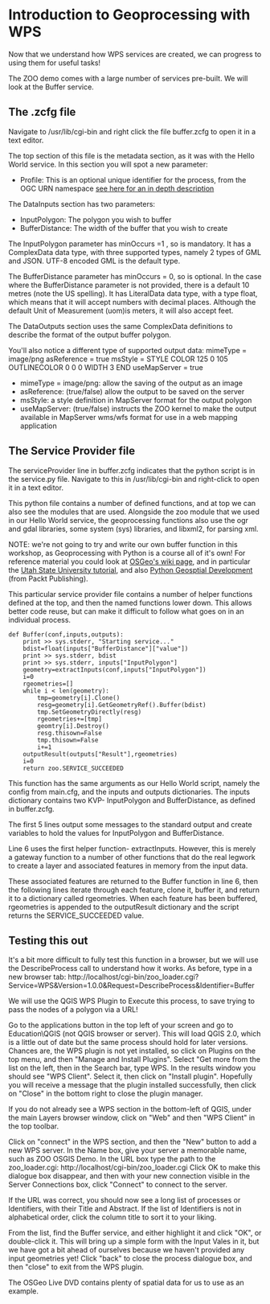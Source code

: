 # Introduction to Geoprocessing with WPS

Now that we understand how WPS services are created, we can progress to using them for useful tasks!

The ZOO demo comes with a large number of services pre-built. We will look at the Buffer service.

## The .zcfg file

Navigate to /usr/lib/cgi-bin and right click the file buffer.zcfg to open it in a text editor.

The top section of this file is the metadata section, as it was with the Hello World service. In this section you will spot a new parameter:
* Profile: This is an optional unique identifier for the process, from the OGC URN namespace [see here for an in depth description](http://www.opengeospatial.org/ogcna)

The DataInputs section has two parameters:
* InputPolygon: The polygon you wish to buffer
* BufferDistance: The width of the buffer that you wish to create

The InputPolygon parameter has minOccurs =1 , so is mandatory. It has a ComplexData data type, with three supported types, namely 2 types of GML and JSON. UTF-8 encoded GML is the default type.

The BufferDistance parameter has minOccurs = 0, so is optional. In the case where the BufferDistance parameter is not provided, there is a default 10 metres (note the US spelling). It has  LiteralData data type, with a type float, which means that it will accept numbers with decimal places. Although the default Unit of Measurement (uom)is meters, it will also accept feet.

The DataOutputs section uses the same ComplexData definitions to describe the format of the output buffer polygon.

You'll also notice a different type of supported output data:
    <Supported>
     mimeType = image/png
     asReference = true
     msStyle = STYLE COLOR 125 0 105 OUTLINECOLOR 0 0 0 WIDTH 3 END
     useMapServer = true
    </Supported>

* mimeType = image/png: allow the saving of the output as an image
* asReference: (true/false) allow the output to be saved on the server
* msStyle: a style definition in MapServer format for the output polygon
* useMapServer: (true/false) instructs the ZOO kernel to make the output available in MapServer wms/wfs format for use in a web mapping application

## The Service Provider file

The serviceProvider line in buffer.zcfg indicates that the python script is in the service.py file. Navigate to this in /usr/lib/cgi-bin and right-click to open it in a text editor.

This python file contains a number of defined functions, and at top we can also see the modules that are used. Alongside the zoo module that we used in our Hello World service, the geoprocessing functions also use the ogr and gdal libraries, some system (sys) libraries, and libxml2, for parsing xml.

NOTE: we're not going to try and write our own buffer function in this workshop, as Geoprocessing with Python is a course all of it's own! For reference material you could look at [OSGeo's wiki page](http://trac.osgeo.org/gdal/wiki/GdalOgrInPython), and in particular the [Utah State University tutorial](http://www.gis.usu.edu/~chrisg/python), and also [Python Geosptial Development](http://www.packtpub.com/application-development/python-geospatial-development) (from Packt Publishing).

This particular service provider file contains a number of helper functions defined at the top, and then the named functions lower down. This allows better code reuse, but can make it difficult to follow what goes on in an individual process.

    def Buffer(conf,inputs,outputs):
        print >> sys.stderr, "Starting service..."
        bdist=float(inputs["BufferDistance"]["value"])
        print >> sys.stderr, bdist
        print >> sys.stderr, inputs["InputPolygon"]
        geometry=extractInputs(conf,inputs["InputPolygon"])
        i=0
        rgeometries=[]
        while i < len(geometry):
            tmp=geometry[i].Clone()
            resg=geometry[i].GetGeometryRef().Buffer(bdist)
            tmp.SetGeometryDirectly(resg)
            rgeometries+=[tmp]
            geomtry[i].Destroy()
            resg.thisown=False
            tmp.thisown=False
            i+=1
        outputResult(outputs["Result"],rgeometries)
        i=0
        return zoo.SERVICE_SUCCEEDED

This function has the same arguments as our Hello World script, namely the config from main.cfg, and the inputs and outputs dictionaries. The inputs dictionary contains two KVP- InputPolygon and BufferDistance, as defined in buffer.zcfg.

The first 5 lines output some messages to the standard output and create variables to hold the values for InputPolygon and BufferDistance.

Line 6 uses the first helper function- extractInputs. However, this is merely a gateway function to a number of other functions that do the real legwork to create a layer and associated features in memory from the input data.

These associated features are returned to the Buffer function in line 6, then the following lines iterate through each feature, clone it, buffer it, and return it to a dictionary called rgeometries. When each feature has been buffered, rgeometries is appended to the outputResult dictionary and the script returns the SERVICE_SUCCEEDED value.

## Testing this out

It's a bit more difficult to fully test this function in a browser, but we will use the DescribeProcess call to understand how it works. As before, type in a new browser tab:
    http://localhost/cgi-bin/zoo_loader.cgi?Service=WPS&Version=1.0.0&Request=DescribeProcess&Identifier=Buffer

We will use the QGIS WPS Plugin to Execute this process, to save trying to pass the nodes of a polygon via a URL!

Go to the applications button in the top left of your screen and go to Education\QGIS (not QGIS browser or server). This will load QGIS 2.0, which is a little out of date but the same process should hold for later versions. Chances are, the WPS plugin is not yet installed, so click on Plugins on the top menu, and then "Manage and Install Plugins". Select "Get more from the list on the left, then in the Search bar, type WPS. In the results window you should see "WPS Client". Select it, then click on "Install plugin". Hopefully you will receive a message that the plugin installed successfully, then click on "Close" in the bottom right to close the plugin manager.

If you do not already see a WPS section in the bottom-left of QGIS, under the main Layers browser window, click on "Web" and then "WPS Client" in the top toolbar.

Click on "connect" in the WPS section, and then the "New" button to add a new WPS server. In the Name box, give your server a memorable name, such as ZOO OSGIS Demo. In the URL box type the path to the zoo_loader.cgi:
    http://localhost/cgi-bin/zoo_loader.cgi
Click OK to make this dialogue box disappear, and then with your new connection visible in the Server Connections box, click "Connect" to connect to the server.

If the URL was correct, you should now see a long list of processes or Identifiers, with their Title and Abstract. If the list of Identifiers is not in alphabetical order, click the column title to sort it to your liking.

From the list, find the Buffer service, and either highlight it and click "OK", or double-click it. This will bring up a simple form with the Input Vales in it, but we have got a bit ahead of ourselves because we haven't provided any input geometries yet! Click "back" to close the process dialogue box, and then "close" to exit from the WPS plugin.

The OSGeo Live DVD contains plenty of spatial data for us to use as an example. 



